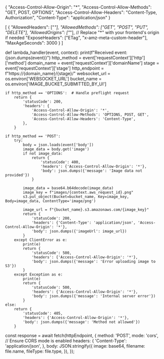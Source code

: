 {
  "Access-Control-Allow-Origin": "*",
  "Access-Control-Allow-Methods": "GET, POST, OPTIONS",
  "Access-Control-Allow-Headers": "Content-Type, Authorization",
  "Content-Type": "application/json"
}




[
  {
    "AllowedHeaders": ["*"],
    "AllowedMethods": ["GET", "POST", "PUT", "DELETE"],
    "AllowedOrigins": ["*"],  // Replace "*" with your frontend's origin if needed
    "ExposeHeaders": ["ETag", "x-amz-meta-custom-header"],
    "MaxAgeSeconds": 3000
  }
]











def lambda_handler(event, context):
    print(f"Received event: {json.dumps(event)}")
    http_method = event['requestContext']['http']['method']
    domain_name = event['requestContext']['domainName']
    stage = event['requestContext']['stage']
    http_endpoint = f"https://{domain_name}/{stage}/"
    websocket_url = os.environ['WEBSOCKET_URL']
    bucket_name = os.environ['IMAGE_BUCKET_SUBMITTED_BY_UI']

    if http_method == 'OPTIONS':  # Handle preflight request
        return {
            'statusCode': 200,
            'headers': {
                'Access-Control-Allow-Origin': '*',
                'Access-Control-Allow-Methods': 'OPTIONS, POST, GET',
                'Access-Control-Allow-Headers': 'Content-Type',
            },
        }

    if http_method == 'POST':
        try:
            body = json.loads(event['body'])
            image_data = body.get('image')
            if not image_data:
                return {
                    'statusCode': 400,
                    'headers': {'Access-Control-Allow-Origin': '*'},
                    'body': json.dumps({'message': 'Image data not provided'})
                }

            image_data = base64.b64decode(image_data)
            image_key = f"images/{context.aws_request_id}.png"
            s3.put_object(Bucket=bucket_name, Key=image_key, Body=image_data, ContentType='image/png')

            image_url = f"{bucket_name}.s3.amazonaws.com/{image_key}"
            return {
                'statusCode': 200,
                'headers': {'Content-Type': 'application/json', 'Access-Control-Allow-Origin': '*'},
                'body': json.dumps({'imageUrl': image_url})
            }
        except ClientError as e:
            print(e)
            return {
                'statusCode': 500,
                'headers': {'Access-Control-Allow-Origin': '*'},
                'body': json.dumps({'message': 'Error uploading image to S3'})
            }
        except Exception as e:
            print(e)
            return {
                'statusCode': 500,
                'headers': {'Access-Control-Allow-Origin': '*'},
                'body': json.dumps({'message': 'Internal server error'})
            }
    else:
        return {
            'statusCode': 405,
            'headers': {'Access-Control-Allow-Origin': '*'},
            'body': json.dumps({'message': 'Method not allowed'})
        }



const response = await fetch(httpEndpoint, {
  method: 'POST',
  mode: 'cors', // Ensure CORS mode is enabled
  headers: {
    'Content-Type': 'application/json',
  },
  body: JSON.stringify({
    image: base64,
    filename: file.name,
    fileType: file.type,
  }),
});
